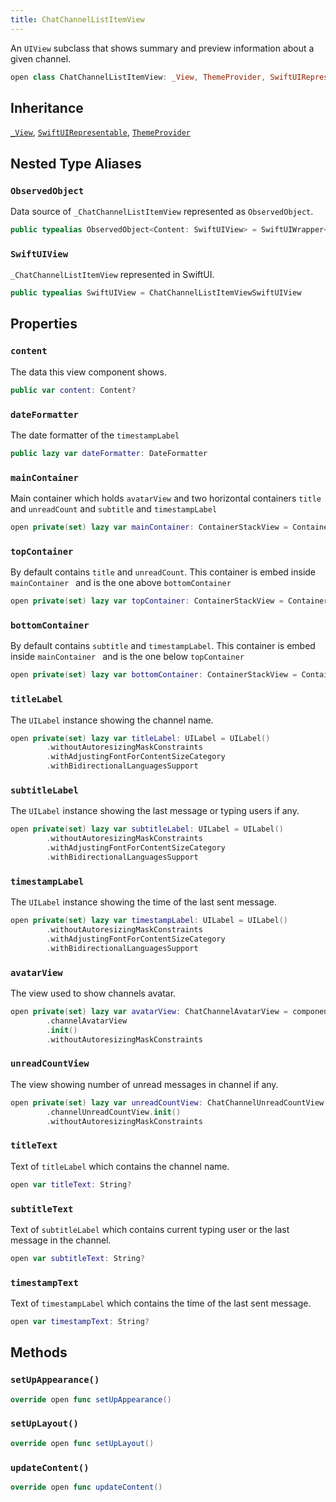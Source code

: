 ```yaml
---
title: ChatChannelListItemView
---
```


An `UIView` subclass that shows summary and preview information about a given channel.

``` swift
open class ChatChannelListItemView: _View, ThemeProvider, SwiftUIRepresentable 
```

## Inheritance

[`_View`](../../common-views/_view), [`SwiftUIRepresentable`](../../common-views/swift-ui-representable), [`ThemeProvider`](../../utils/theme-provider)

## Nested Type Aliases

### `ObservedObject`

Data source of `_ChatChannelListItemView` represented as `ObservedObject`.

``` swift
public typealias ObservedObject<Content: SwiftUIView> = SwiftUIWrapper<Content>
```

### `SwiftUIView`

`_ChatChannelListItemView` represented in SwiftUI.

``` swift
public typealias SwiftUIView = ChatChannelListItemViewSwiftUIView
```

## Properties

### `content`

The data this view component shows.

``` swift
public var content: Content? 
```

### `dateFormatter`

The date formatter of the `timestampLabel`

``` swift
public lazy var dateFormatter: DateFormatter 
```

### `mainContainer`

Main container which holds `avatarView` and two horizontal containers `title` and `unreadCount` and
`subtitle` and `timestampLabel`

``` swift
open private(set) lazy var mainContainer: ContainerStackView = ContainerStackView().withoutAutoresizingMaskConstraints
```

### `topContainer`

By default contains `title` and `unreadCount`.
This container is embed inside `mainContainer ` and is the one above `bottomContainer`

``` swift
open private(set) lazy var topContainer: ContainerStackView = ContainerStackView().withoutAutoresizingMaskConstraints
```

### `bottomContainer`

By default contains `subtitle` and `timestampLabel`.
This container is embed inside `mainContainer ` and is the one below `topContainer`

``` swift
open private(set) lazy var bottomContainer: ContainerStackView = ContainerStackView().withoutAutoresizingMaskConstraints
```

### `titleLabel`

The `UILabel` instance showing the channel name.

``` swift
open private(set) lazy var titleLabel: UILabel = UILabel()
        .withoutAutoresizingMaskConstraints
        .withAdjustingFontForContentSizeCategory
        .withBidirectionalLanguagesSupport
```

### `subtitleLabel`

The `UILabel` instance showing the last message or typing users if any.

``` swift
open private(set) lazy var subtitleLabel: UILabel = UILabel()
        .withoutAutoresizingMaskConstraints
        .withAdjustingFontForContentSizeCategory
        .withBidirectionalLanguagesSupport
```

### `timestampLabel`

The `UILabel` instance showing the time of the last sent message.

``` swift
open private(set) lazy var timestampLabel: UILabel = UILabel()
        .withoutAutoresizingMaskConstraints
        .withAdjustingFontForContentSizeCategory
        .withBidirectionalLanguagesSupport
```

### `avatarView`

The view used to show channels avatar.

``` swift
open private(set) lazy var avatarView: ChatChannelAvatarView = components
        .channelAvatarView
        .init()
        .withoutAutoresizingMaskConstraints
```

### `unreadCountView`

The view showing number of unread messages in channel if any.

``` swift
open private(set) lazy var unreadCountView: ChatChannelUnreadCountView = components
        .channelUnreadCountView.init()
        .withoutAutoresizingMaskConstraints
```

### `titleText`

Text of `titleLabel` which contains the channel name.

``` swift
open var titleText: String? 
```

### `subtitleText`

Text of `subtitleLabel` which contains current typing user or the last message in the channel.

``` swift
open var subtitleText: String? 
```

### `timestampText`

Text of `timestampLabel` which contains the time of the last sent message.

``` swift
open var timestampText: String? 
```

## Methods

### `setUpAppearance()`

``` swift
override open func setUpAppearance() 
```

### `setUpLayout()`

``` swift
override open func setUpLayout() 
```

### `updateContent()`

``` swift
override open func updateContent() 
```
